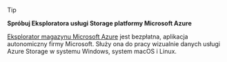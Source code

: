 > [!TIP]
> 
> **Spróbuj Eksploratora usługi Storage platformy Microsoft Azure**
> 
> [Eksplorator magazynu Microsoft Azure](../articles/vs-azure-tools-storage-manage-with-storage-explorer.md) jest bezpłatna, aplikacja autonomiczny firmy Microsoft. Służy ona do pracy wizualnie danych usługi Azure Storage w systemu Windows, system macOS i Linux.
> 
> 

